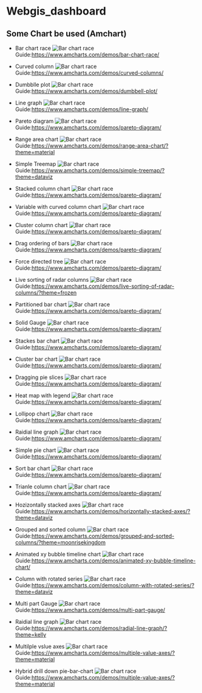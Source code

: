 # Webgis_dashboard
## Some Chart be used (Amchart)

* Bar chart race
![Bar chart race](/img/barchartrace.png)
Guide:<https://www.amcharts.com/demos/bar-chart-race/>

* Curved column
![Bar chart race](/img/curvedcolumn.png)
Guide:<https://www.amcharts.com/demos/curved-columns/>

* Dumbblle plot
![Bar chart race](/img/dumbbleplot.png)
Guide:<https://www.amcharts.com/demos/dumbbell-plot/>

* Line graph
![Bar chart race](/img/linegraph.png)
Guide:<https://www.amcharts.com/demos/line-graph/>

* Pareto diagram
![Bar chart race](/img/paretodiagram.png)
Guide:<https://www.amcharts.com/demos/pareto-diagram/>

* Range area chart
![Bar chart race](/img/rangeareachart.png)
Guide:<https://www.amcharts.com/demos/range-area-chart/?theme=material>

* Simple Treemap
![Bar chart race](/img/simpletreemap.png)
Guide:<https://www.amcharts.com/demos/simple-treemap/?theme=dataviz>

* Stacked column chart
![Bar chart race](/img/stackedcolumnchart.png)
Guide:<https://www.amcharts.com/demos/pareto-diagram/>

* Variable with curved column chart
![Bar chart race](/img/variablewithcurvedcolumnchart.png)
Guide:<https://www.amcharts.com/demos/pareto-diagram/>

* Cluster column chart
![Bar chart race](/img/clusterescolumnchart.png)
Guide:<https://www.amcharts.com/demos/pareto-diagram/>

* Drag ordering of bars
![Bar chart race](/img/dragorderingofbars.png)
Guide:<https://www.amcharts.com/demos/pareto-diagram/>

* Force directed tree
![Bar chart race](/img/forcedirectedtree.png)
Guide:<https://www.amcharts.com/demos/pareto-diagram/>

* Live sorting of radar columns
![Bar chart race](/img/livesortingofradarchart.png)
Guide:<https://www.amcharts.com/demos/live-sorting-of-radar-columns/?theme=frozen>

* Partitioned bar chart
![Bar chart race](/img/partitionedbarchart.png)
Guide:<https://www.amcharts.com/demos/pareto-diagram/>

* Solid Gauge
![Bar chart race](/img/solidgauge.png)
Guide:<https://www.amcharts.com/demos/pareto-diagram/>

* Stackes bar chart
![Bar chart race](/img/stackesbarchart.png)
Guide:<https://www.amcharts.com/demos/pareto-diagram/>

* Cluster bar chart
![Bar chart race](/img/clusteresbarchart.png)
Guide:<https://www.amcharts.com/demos/pareto-diagram/>

* Dragging pie slices
![Bar chart race](/img/draggingpieslices.png)
Guide:<https://www.amcharts.com/demos/pareto-diagram/>

* Heat map with legend
![Bar chart race](/img/heatmapwithlegend.png)
Guide:<https://www.amcharts.com/demos/pareto-diagram/>

* Lollipop chart
![Bar chart race](/img/lollipopchart.png)
Guide:<https://www.amcharts.com/demos/pareto-diagram/>

* Raidial line graph
![Bar chart race](/img/raidiallinegraph.png)
Guide:<https://www.amcharts.com/demos/pareto-diagram/>

* Simple pie chart
![Bar chart race](/img/simplepiechart.png)
Guide:<https://www.amcharts.com/demos/pareto-diagram/>

* Sort bar chart
![Bar chart race](/img/sortedbarchart.png)
Guide:<https://www.amcharts.com/demos/pareto-diagram/>

* Trianle column chart
![Bar chart race](/img/trianlecolumnchart.png)
Guide:<https://www.amcharts.com/demos/pareto-diagram/>

* Hozizontally stacked axes
![Bar chart race](/img/hozi.png)
Guide:<https://www.amcharts.com/demos/horizontally-stacked-axes/?theme=dataviz>

* Grouped and sorted column
![Bar chart race](/img/groups.png)
Guide:<https://www.amcharts.com/demos/grouped-and-sorted-columns/?theme=moonrisekingdom>

* Animated xy bubble timeline chart
![Bar chart race](/img/animatexy.png)
Guide:<https://www.amcharts.com/demos/animated-xy-bubble-timeline-chart/>

* Column with rotated series
![Bar chart race](/img/ratated.png)
Guide:<https://www.amcharts.com/demos/column-with-rotated-series/?theme=dataviz>

* Multi part Gauge
![Bar chart race](/img/multi.png)
Guide:<https://www.amcharts.com/demos/multi-part-gauge/>

* Raidial line graph
![Bar chart race](/img/radial.png)
Guide:<https://www.amcharts.com/demos/radial-line-graph/?theme=kelly>

* Multilple vslue axes
![Bar chart race](/img/vslue.png)
Guide:<https://www.amcharts.com/demos/multiple-value-axes/?theme=material>

* Hybrid drill down pie-bar-chart
![Bar chart race](/img/vslue.png)
Guide:<https://www.amcharts.com/demos/multiple-value-axes/?theme=material>



